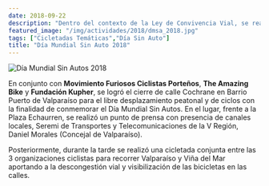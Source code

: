 ```yaml
---
date: 2018-09-22
description: "Dentro del contexto de la Ley de Convivencia Vial, se realizó un conjunto de intervenciones para reducir la velocidad en zona urbana"
featured_image: "/img/actividades/2018/dmsa_2018.jpg"
tags: ["Cicletadas Temáticas","Día Sin Auto"]
title: "Día Mundial Sin Auto 2018"
---
```


![Día Mundial Sin Autos 2018](/img/actividades/2018/dmsa_2018.jpg)

En conjunto con **Movimiento Furiosos Ciclistas Porteños**, **The Amazing Bike** y **Fundación Kupher**, se logró el cierre de calle Cochrane en Barrio Puerto de Valparaíso para el libre desplazamiento peatonal y de ciclos con la finalidad de conmemorar el Día Mundial Sin Autos. En el lugar, frente a la Plaza Echaurren, se realizó un punto de prensa con presencia de canales locales, Seremi de Transportes y Telecomunicaciones de la V Región, Daniel Morales (Concejal de Valparaíso).

Posteriormente, durante la tarde se realizó una cicletada conjunta entre las 3 organizaciones ciclistas para recorrer Valparaíso y Viña del Mar aportando a la descongestión vial y visibilización de las bicicletas en las calles.